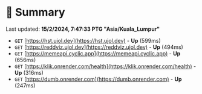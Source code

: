 # 📖 Summary
Last updated: **15/2/2024, 7:47:33 PTG "Asia/Kuala_Lumpur"**

- `GET` [https://hst.ujol.dev](https://hst.ujol.dev) - **Up** (599ms)
- `GET` [https://reddviz.ujol.dev](https://reddviz.ujol.dev) - **Up** (494ms)
- `GET` [https://memeapi.cyclic.app](https://memeapi.cyclic.app) - **Up** (656ms)
- `GET` [https://klik.onrender.com/health](https://klik.onrender.com/health) - **Up** (316ms)
- `GET` [https://dumb.onrender.com](https://dumb.onrender.com) - **Up** (247ms)
